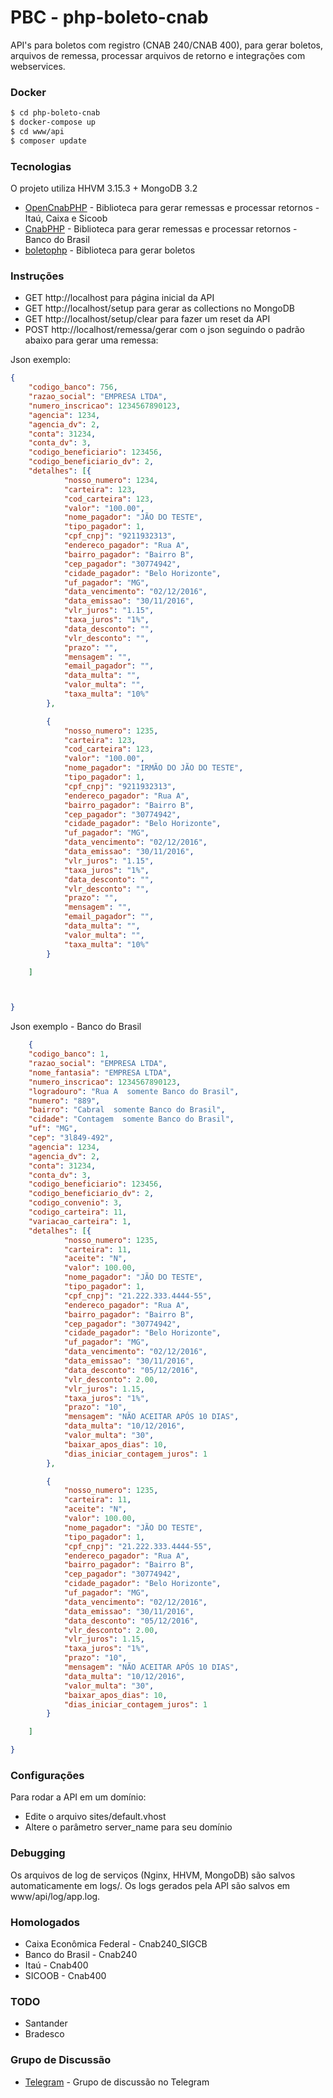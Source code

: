 # PBC - php-boleto-cnab

API's para boletos com registro (CNAB 240/CNAB 400), para gerar boletos, arquivos de remessa, processar arquivos de retorno e integrações com webservices.
### Docker

```sh
$ cd php-boleto-cnab
$ docker-compose up
$ cd www/api
$ composer update
```
### Tecnologias

O projeto utiliza HHVM 3.15.3 + MongoDB 3.2
* [OpenCnabPHP] - Biblioteca para gerar remessas e processar retornos - Itaú, Caixa e Sicoob
* [CnabPHP] - Biblioteca para gerar remessas e processar retornos - Banco do Brasil
* [boletophp] - Biblioteca para gerar boletos

### Instruções
  - GET http://localhost para página inicial da API
  - GET http://localhost/setup para gerar as collections no MongoDB 
  - GET http://localhost/setup/clear para fazer um reset da API
  - POST http://localhost/remessa/gerar com o json seguindo o padrão abaixo para gerar uma remessa:

Json exemplo: 
```json
{
	"codigo_banco": 756,
	"razao_social": "EMPRESA LTDA",
	"numero_inscricao": 1234567890123,
	"agencia": 1234,
	"agencia_dv": 2,
	"conta": 31234,
	"conta_dv": 3,
	"codigo_beneficiario": 123456,
	"codigo_beneficiario_dv": 2,
	"detalhes": [{
			"nosso_numero": 1234,
			"carteira": 123,
			"cod_carteira": 123,
			"valor": "100.00",
			"nome_pagador": "JÃO DO TESTE",
			"tipo_pagador": 1,
			"cpf_cnpj": "9211932313",
			"endereco_pagador": "Rua A",
			"bairro_pagador": "Bairro B",
			"cep_pagador": "30774942",
			"cidade_pagador": "Belo Horizonte",
			"uf_pagador": "MG",
			"data_vencimento": "02/12/2016",
			"data_emissao": "30/11/2016",
			"vlr_juros": "1.15",
			"taxa_juros": "1%",
			"data_desconto": "",
			"vlr_desconto": "",
			"prazo": "",
			"mensagem": "",
			"email_pagador": "",
			"data_multa": "",
			"valor_multa": "",
			"taxa_multa": "10%"
		},

		{
			"nosso_numero": 1235,
			"carteira": 123,
			"cod_carteira": 123,
			"valor": "100.00",
			"nome_pagador": "IRMÃO DO JÃO DO TESTE",
			"tipo_pagador": 1,
			"cpf_cnpj": "9211932313",
			"endereco_pagador": "Rua A",
			"bairro_pagador": "Bairro B",
			"cep_pagador": "30774942",
			"cidade_pagador": "Belo Horizonte",
			"uf_pagador": "MG",
			"data_vencimento": "02/12/2016",
			"data_emissao": "30/11/2016",
			"vlr_juros": "1.15",
			"taxa_juros": "1%",
			"data_desconto": "",
			"vlr_desconto": "",
			"prazo": "",
			"mensagem": "",
			"email_pagador": "",
			"data_multa": "",
			"valor_multa": "",
			"taxa_multa": "10%"
		}

	]



}
```
Json exemplo - Banco do Brasil
```json
    {
	"codigo_banco": 1,
	"razao_social": "EMPRESA LTDA",
	"nome_fantasia": "EMPRESA LTDA",
	"numero_inscricao": 1234567890123,
	"logradouro": "Rua A  somente Banco do Brasil",
	"numero": "889",
	"bairro": "Cabral  somente Banco do Brasil",
	"cidade": "Contagem  somente Banco do Brasil",
	"uf": "MG",
	"cep": "3l849-492",
	"agencia": 1234,
	"agencia_dv": 2,
	"conta": 31234,
	"conta_dv": 3,
	"codigo_beneficiario": 123456,
	"codigo_beneficiario_dv": 2,
	"codigo_convenio": 3,
	"codigo_carteira": 11,
	"variacao_carteira": 1,
	"detalhes": [{
			"nosso_numero": 1235,
			"carteira": 11,
			"aceite": "N",
			"valor": 100.00,
			"nome_pagador": "JÃO DO TESTE",
			"tipo_pagador": 1,
			"cpf_cnpj": "21.222.333.4444-55",
			"endereco_pagador": "Rua A",
			"bairro_pagador": "Bairro B",
			"cep_pagador": "30774942",
			"cidade_pagador": "Belo Horizonte",
			"uf_pagador": "MG",
			"data_vencimento": "02/12/2016",
			"data_emissao": "30/11/2016",
			"data_desconto": "05/12/2016",
			"vlr_desconto": 2.00,
			"vlr_juros": 1.15,
			"taxa_juros": "1%",
			"prazo": "10",
			"mensagem": "NÃO ACEITAR APÓS 10 DIAS",
			"data_multa": "10/12/2016",
			"valor_multa": "30",
			"baixar_apos_dias": 10,
			"dias_iniciar_contagem_juros": 1
		},

		{
			"nosso_numero": 1235,
			"carteira": 11,
			"aceite": "N",
			"valor": 100.00,
			"nome_pagador": "JÃO DO TESTE",
			"tipo_pagador": 1,
			"cpf_cnpj": "21.222.333.4444-55",
			"endereco_pagador": "Rua A",
			"bairro_pagador": "Bairro B",
			"cep_pagador": "30774942",
			"cidade_pagador": "Belo Horizonte",
			"uf_pagador": "MG",
			"data_vencimento": "02/12/2016",
			"data_emissao": "30/11/2016",
			"data_desconto": "05/12/2016",
			"vlr_desconto": 2.00,
			"vlr_juros": 1.15,
			"taxa_juros": "1%",
			"prazo": "10",
			"mensagem": "NÃO ACEITAR APÓS 10 DIAS",
			"data_multa": "10/12/2016",
			"valor_multa": "30",
			"baixar_apos_dias": 10,
			"dias_iniciar_contagem_juros": 1
		}

	]

}
```

### Configurações
Para rodar a API em um domínio:
  - Edite o arquivo sites/default.vhost
  - Altere o parâmetro server_name para seu domínio

### Debugging

Os arquivos de log de serviços (Nginx, HHVM, MongoDB) são salvos automaticamente em logs/.
Os logs gerados pela API são salvos em www/api/log/app.log.

### Homologados

  - Caixa Econômica Federal - Cnab240_SIGCB
  - Banco do Brasil - Cnab240
  - Itaú - Cnab400
  - SICOOB - Cnab400

### TODO

  - Santander
  - Bradesco

### Grupo de Discussão

* [Telegram] - Grupo de discussão no Telegram



   [OpenCnabPHP]: <https://github.com/QuilhaSoft/OpenCnabPHP>
   [CnabPHP]: <https://github.com/andersondanilo/CnabPHP>
   [boletophp]: <https://github.com/CobreGratis/boletophp>
   [telegram]: <https://telegram.me/joinchat/CeCR-wsdisesG2yhCJwRIQ>
